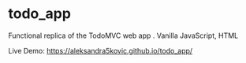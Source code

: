 # todo_app
Functional replica of the TodoMVC web app   .   Vanilla JavaScript, HTML

Live Demo: https://aleksandra5kovic.github.io/todo_app/
